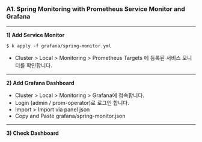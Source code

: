 ### A1. Spring Monitoring with Prometheus Service Monitor and Grafana

---

**1) Add Service Monitor**
~~~
$ k apply -f grafana/spring-monitor.yml
~~~

- Cluster > Local > Monitoring > Prometheus Targets 에 등록된 서비스 모니터를 확인합니다.

---

**2) Add Grafana Dashboard**

- Cluster > Local > Monitoring > Grafana에 접속합니다.
- Login (admin / prom-operator)로 로그인 합니다.
- Import > Import via panel json
- Copy and Paste grafana/spring-monitor.json

---

**3) Check Dashboard**
